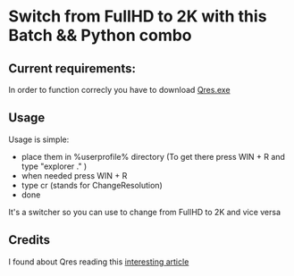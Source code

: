 # Switch from FullHD to 2K with this Batch && Python combo

## Current requirements:
In order to function correcly you have to download [Qres.exe](https://www.softpedia.com/get/Multimedia/Video/Other-VIDEO-Tools/QRes.shtml) 

## Usage
Usage is simple: 
- place them in %userprofile% directory (To get there press WIN + R and type "explorer ." )
- when needed press WIN + R
- type cr (stands for ChangeResolution)
- done

It's a switcher so you can use to change from FullHD to 2K and vice versa

## Credits
I found about Qres reading this [interesting article](https://pureinfotech.com/change-screen-resolution-command-line-windows-10)
